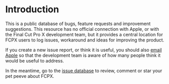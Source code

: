 # Introduction

This is a public database of bugs, feature requests and improvement suggestions. This resource has no official connection with Apple, or with the Final Cut Pro X development team, but it provides a central location for FCPX users to log issues, workaround and ideas for improving the product.

If you create a new issue report, or think it is useful, you should also [email Apple](https://www.apple.com/feedback/finalcutpro.html) so that the development team is aware of how many people think it would be useful to address.

In the meantime, go to the [issue database](https://github.com/fcpxusers/fcpx/issues) to review, comment or star your pet peeve about FCPX.


